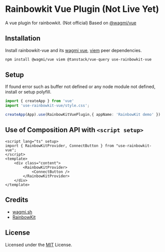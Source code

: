 # Rainbowkit Vue Plugin (Not Live Yet)

A vue plugin for rainbowkit. (Not official)
Based on [@wagmi/vue](https://github.com/wevm/wagmi)

## Installation

Install rainbowkit-vue and its [wagmi vue](https://github.com/unicape/use-wagmi/tree/main), [viem](https://viem.sh) peer dependencies.

```bash
npm install @wagmi/vue viem @tanstack/vue-query use-rainbowkit-vue 
```

## Setup

If found error such as buffer not defined or any node module not defined, install or setup polyfill.

```ts
import { createApp } from 'vue'
import 'use-rainbowkit-vue/style.css';

createApp(App).use(RainbowKitVuePlugin,{ appName: 'RainbowKit demo' })
```

## Use of Composition API with `<script setup>`

```vue
<script lang="ts" setup>
import { RainbowKitProvider, ConnectButton } from "use-rainbowkit-vue";
</script>
<template>
    <div class="content">
        <RainbowKitProvider>
            <ConnectButton />
        </RainbowKitProvider>
    </div>
</template>
```

## Credits

- [wagmi.sh](https://wagmi.sh/)
- [RainbowKit](https://www.rainbowkit.com/)

## License

Licensed under the [MIT](https://opensource.org/license/MIT) License.
